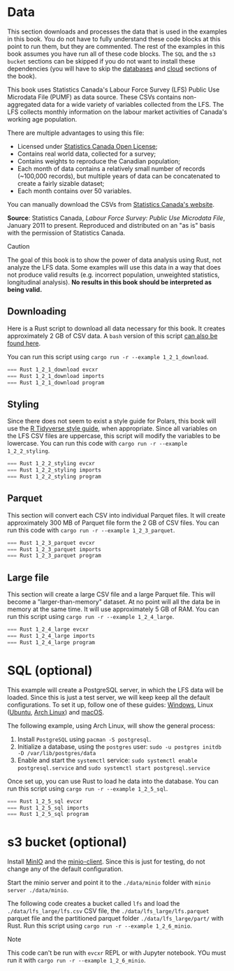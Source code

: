 
# Data

This section downloads and processes the data that is used in the examples in this book. You do not have to fully understand these code blocks at this point to run them, but they are commented. The rest of the examples in this book assumes you have run all of these code blocks. The `SQL` and the `s3 bucket` sections can be skipped if you do not want to install these dependencies (you will have to skip the [databases](../2_data/databases.md) and [cloud](../2_data/cloud.md) sections of the book).

This book uses Statistics Canada's Labour Force Survey (LFS) Public Use Microdata File (PUMF) as data source. These CSVs contains non-aggregated data for a wide variety of variables collected from the LFS. The LFS collects monthly information on the labour market activities of Canada's working age population.

There are multiple advantages to using this file:
* Licensed under [Statistics Canada Open License](https://www.statcan.gc.ca/en/reference/licence);
* Contains real world data, collected for a survey;
* Contains weights to reproduce the Canadian population;
* Each month of data contains a relatively small number of records (~100,000 records), but multiple years of data can be concatenated to create a fairly sizable dataset;
* Each month contains over 50 variables.

You can manually download the CSVs from [Statistics Canada's website](https://www150.statcan.gc.ca/n1/en/catalogue/71M0001X).

**Source**: Statistics Canada, *Labour Force Survey: Public Use Microdata File*, January 2011 to present. Reproduced and distributed on an "as is" basis with the permission of Statistics Canada.

> [!CAUTION]
> The goal of this book is to show the power of data analysis using Rust, not analyze the LFS data. Some examples will use this data in a way that does not produce valid results (e.g. incorrect population, unweighted statistics, longitudinal analysis). **No results in this book should be interpreted as being valid.**

## Downloading

Here is a Rust script to download all data necessary for this book. It creates approximately 2 GB of CSV data. A `bash` version of this script [can also be found here](https://github.com/EricFecteau/rust-data-analysis/blob/main/examples/1_2_1_download.sh).

You can run this script using `cargo run -r --example 1_2_1_download`.

```rust
=== Rust 1_2_1_download evcxr
=== Rust 1_2_1_download imports
=== Rust 1_2_1_download program
```

## Styling

Since there does not seem to exist a style guide for Polars, this book will use the [R Tidyverse style guide](https://style.tidyverse.org/), when appropriate. Since all variables on the LFS CSV files are uppercase, this script will modify the variables to be lowercase. You can run this code with `cargo run -r --example 1_2_2_styling`.

```rust
=== Rust 1_2_2_styling evcxr
=== Rust 1_2_2_styling imports
=== Rust 1_2_2_styling program
```

## Parquet

This section will convert each CSV into individual Parquet files. It will create approximately 300 MB of Parquet file form the 2 GB of CSV files. You can run this code with `cargo run -r --example 1_2_3_parquet`.

```rust
=== Rust 1_2_3_parquet evcxr
=== Rust 1_2_3_parquet imports
=== Rust 1_2_3_parquet program
```

## Large file

This section will create a large CSV file and a large Parquet file. This will become a "larger-than-memory" dataset. At no point will all the data be in memory at the same time. It will use approximately 5 GB of RAM. You can run this script using `cargo run -r --example 1_2_4_large`. 

```rust
=== Rust 1_2_4_large evcxr
=== Rust 1_2_4_large imports
=== Rust 1_2_4_large program
```

# SQL (optional)

This example will create a PostgreSQL server, in which the LFS data will be loaded. Since this is just a test server, we will keep keep all the default configurations. To set it up, follow one of these guides: [Windows](https://neon.tech/postgresql/postgresql-getting-started/install-postgresql), Linux ([Ubuntu](https://neon.tech/postgresql/postgresql-getting-started/install-postgresql-linux), [Arch Linux](https://wiki.archlinux.org/title/PostgreSQL#Require_password_for_login)) and [macOS](https://neon.tech/postgresql/postgresql-getting-started/install-postgresql-macos).

The following example, using Arch Linux, will show the general process:

1) Install `PostgreSQL` using `pacman -S postgresql`.
2) Initialize a database, using the `postgres` user: `sudo -u postgres initdb -D /var/lib/postgres/data`
3) Enable and start the `systemctl` service: `sudo systemctl enable postgresql.service` and `sudo systemctl start postgresql.service`

Once set up, you can use Rust to load he data into the database. You can run this script using `cargo run -r --example 1_2_5_sql`.

```Rust
=== Rust 1_2_5_sql evcxr
=== Rust 1_2_5_sql imports
=== Rust 1_2_5_sql program
```

# s3 bucket (optional)

Install [MinIO](https://github.com/minio/minio) and the [minio-client](https://min.io/docs/minio/linux/reference/minio-mc.html). Since this is just for testing, do not change any of the default configuration.

Start the minio server and point it to the `./data/minio` folder with `minio server ./data/minio`.

The following code creates a bucket called `lfs` and load the `./data/lfs_large/lfs.csv` CSV file, the `./data/lfs_large/lfs.parquet` parquet file and the partitioned parquet folder `./data/lfs_large/part/` with Rust. Run this script using `cargo run -r --example 1_2_6_minio`.

> [!NOTE]
> This code can't be run with `evcxr` REPL or with Jupyter notebook. YOu must run it with `cargo run -r --example 1_2_6_minio`.